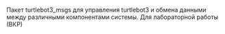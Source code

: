 Пакет turtlebot3_msgs для управления turtlebot3 и обмена данными между различными компонентами системы. Для лабораторной работы (ВКР)
